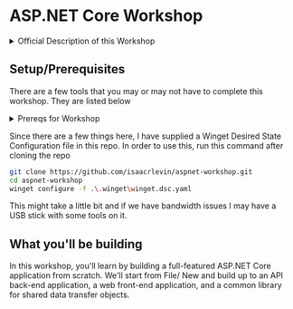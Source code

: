 # ASP.NET Core Workshop

<details>
  <summary>Official Description of this Workshop</summary>
In this workshop, we will explore the evolving landscape of web development and how ASP.NET Core 8 is poised to revolutionize the way we build modern web applications.

We will walk through a comprehensive journey that covers a diverse range of topics, including:

- ASP.NET Core 8 Overview: Gain an understanding of the latest version of ASP.NET Core and its role in the web development ecosystem.
- Performance and Scalability: Discover the performance enhancements and scalability improvements that ASP.NET Core 8 brings to the table, ensuring your applications can handle even greater workloads.
- Security and Identity: Learn about the enhanced security features and best practices for securing your ASP.NET Core 8 applications, including authentication and authorization.
- Containerization and Microservices: Explore how ASP.NET Core 8 embraces containerization and microservices architecture, enabling you to build modular and scalable applications.
- Blazor Enhancements: Dive into the latest advancements in Blazor, the web framework for building interactive web applications, and see how it can be seamlessly integrated with ASP.NET Core 8.
- Data Access and Entity Framework Core: Understand how to work with data effectively using Entity Framework Core and the improvements introduced in ASP.NET Core 8.
- API Development: Learn how to create robust APIs with ASP.NET Core 8 and leverage the latest features for building RESTful services.
- Modern Front-End Integration: Explore strategies for integrating ASP.NET Core 8 with modern front-end technologies like React, Angular, and Vue.js.
- Tooling and DevOps: Discover the tooling and DevOps support that makes development, testing, and deployment of ASP.NET Core 8 applications smoother and more efficient.

Whether you're an experienced ASP.NET developer or just getting started in web development, this workshop offers a diverse and comprehensive overview of ASP.NET Core 8, equipping you with the knowledge and skills to build powerful, secure, and high-performance web applications.
</details>

## Setup/Prerequisites

There are a few tools that you may or may not have to complete this workshop. They are listed below

<details>
  <summary>Prereqs for Workshop</summary>

  * .NET 8 (.NET 9 Preview if we have time)
  * Visual Studio 2022 (Community is fine)
  * Visual Studio Code
  * Microsoft Terminal
  * Windows Subsystem for Linux (Ubuntu is a fine distro)
  * Docker Desktop

</details>

Since there are a few things here, I have supplied a Winget Desired State Configuration file in this repo. In order to use this, run this command after cloning the repo

```bash
git clone https://github.com/isaacrlevin/aspnet-workshop.git
cd aspnet-workshop
winget configure -f .\.winget\winget.dsc.yaml
```
This might take a little bit and if we have bandwidth issues I may have a USB stick with some tools on it.

## What you'll be building

In this workshop, you'll learn by building a full-featured ASP.NET Core application from scratch. We'll start from File/ New and build up to an API back-end application, a web front-end application, and a common library for shared data transfer objects.